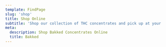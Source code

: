 ```yaml
---
template: FindPage
slug: 'shop'
title: Shop Online
subtitle: 'Shop our collection of THC concentrates and pick up at your closest location today.'
meta:
  description: Shop Bakked Concentrates Online
  title: Bakked
---
```


<script type="text/javascript">
document.addEventListener("click", function(e) {var linkNode = e.srcElement.href? e.srcElement: e.srcElement.parentNode;if (linkNode.localName !== "a" || linkNode.href.endsWith("#")) return;

e.preventDefault();
var currentQuery = location.search.substr(1);
var url = new URL(linkNode.href);
url.search += (url.search.indexOf("?") > -1 ? "&" : "?") + currentQuery;
var dst = e.target;
if (dst.target) {window.open(url.toString(), dst);} else {location.assign(url.toString());}
});
</script>
<script
id="jane-frame-script" src="https://api.iheartjane.com/v1/brand_partners/7/embed.js">
</script>
